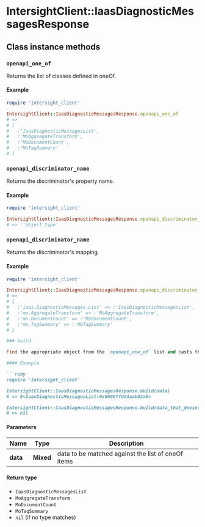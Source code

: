 # IntersightClient::IaasDiagnosticMessagesResponse

## Class instance methods

### `openapi_one_of`

Returns the list of classes defined in oneOf.

#### Example

```ruby
require 'intersight_client'

IntersightClient::IaasDiagnosticMessagesResponse.openapi_one_of
# =>
# [
#   :'IaasDiagnosticMessagesList',
#   :'MoAggregateTransform',
#   :'MoDocumentCount',
#   :'MoTagSummary'
# ]
```

### `openapi_discriminator_name`

Returns the discriminator's property name.

#### Example

```ruby
require 'intersight_client'

IntersightClient::IaasDiagnosticMessagesResponse.openapi_discriminator_name
# => :'object_type'
```

### `openapi_discriminator_name`

Returns the discriminator's mapping.

#### Example

```ruby
require 'intersight_client'

IntersightClient::IaasDiagnosticMessagesResponse.openapi_discriminator_mapping
# =>
# {
#   :'iaas.DiagnosticMessages.List' => :'IaasDiagnosticMessagesList',
#   :'mo.AggregateTransform' => :'MoAggregateTransform',
#   :'mo.DocumentCount' => :'MoDocumentCount',
#   :'mo.TagSummary' => :'MoTagSummary'
# }

### build

Find the appropriate object from the `openapi_one_of` list and casts the data into it.

#### Example

```ruby
require 'intersight_client'

IntersightClient::IaasDiagnosticMessagesResponse.build(data)
# => #<IaasDiagnosticMessagesList:0x00007fdd4aab02a0>

IntersightClient::IaasDiagnosticMessagesResponse.build(data_that_doesnt_match)
# => nil
```

#### Parameters

| Name | Type | Description |
| ---- | ---- | ----------- |
| **data** | **Mixed** | data to be matched against the list of oneOf items |

#### Return type

- `IaasDiagnosticMessagesList`
- `MoAggregateTransform`
- `MoDocumentCount`
- `MoTagSummary`
- `nil` (if no type matches)

